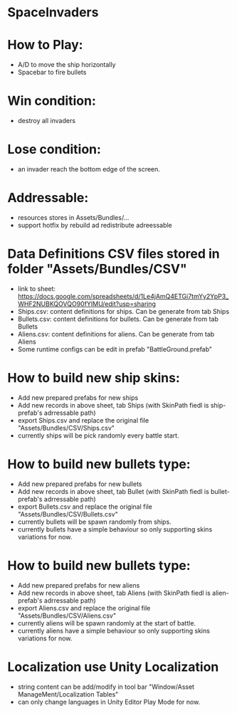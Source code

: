 # SpaceInvaders

# How to Play:
- A/D to move the ship horizontally
- Spacebar to fire bullets
# Win condition:
- destroy all invaders
# Lose condition:
- an invader reach the bottom edge of the screen.

# Addressable:
- resources stores in Assets/Bundles/...
- support hotfix by rebuild ad redistribute adreessable

# Data Definitions CSV files stored in folder "Assets/Bundles/CSV"
- link to sheet: https://docs.google.com/spreadsheets/d/1Le4jAmQ4ETGi7tmYy2YpP3_WHF2NUBKQOVQO90fYIMU/edit?usp=sharing
- Ships.csv: content definitions for ships. Can be generate from tab Ships
- Bullets.csv:  content definitions for bullets. Can be generate from tab Bullets
- Aliens.csv: content definitions for aliens. Can be generate from tab Aliens
- Some runtime configs can be edit in prefab "BattleGround.prefab"

# How to build new ship skins:
- Add new prepared prefabs for new ships
- Add new records in above sheet, tab Ships (with SkinPath fiedl is ship-prefab's adrressable path)
- export Ships.csv and replace the original file "Assets/Bundles/CSV/Ships.csv"
- currently ships will be pick randomly every battle start.

# How to build new bullets type:
- Add new prepared prefabs for new bullets
- Add new records in above sheet, tab Bullet (with SkinPath fiedl is bullet-prefab's adrressable path)
- export Bullets.csv and replace the original file "Assets/Bundles/CSV/Bullets.csv"
- currently bullets will be spawn randomly from ships.
- currently bullets have a simple behaviour so only supporting skins variations for now. 


# How to build new bullets type:
- Add new prepared prefabs for new aliens
- Add new records in above sheet, tab Aliens (with SkinPath fiedl is alien-prefab's adrressable path)
- export Aliens.csv and replace the original file "Assets/Bundles/CSV/Aliens.csv"
- currently aliens will be spawn randomly at the start of battle.
- currently aliens have a simple behaviour so only supporting skins variations for now. 


# Localization use Unity Localization
- string content can be add/modify in tool bar "Window/Asset ManageMent/Localization Tables"
- can only change languages in Unity Editor Play Mode for now.